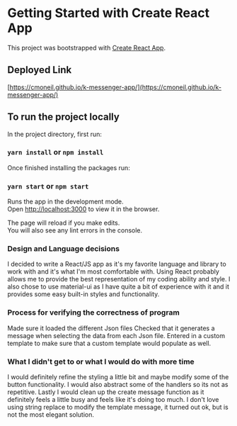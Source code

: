 # Getting Started with Create React App

This project was bootstrapped with [Create React App](https://github.com/facebook/create-react-app).

## Deployed Link

[https://cmoneil.github.io/k-messenger-app/](https://cmoneil.github.io/k-messenger-app/)

## To run the project locally

In the project directory, first run:

### `yarn install` or `npm install`

Once finished installing the packages run:

### `yarn start` or `npm start`

Runs the app in the development mode.\
Open [http://localhost:3000](http://localhost:3000) to view it in the browser.

The page will reload if you make edits.\
You will also see any lint errors in the console.

### Design and Language decisions

I decided to write a React/JS app as it's my favorite language and library to work with and it's what I'm most comfortable with. Using React probably allows me to provide the best  representation of my coding ability and style. I also chose to use material-ui as I have quite a bit of experience with it and it provides some easy built-in styles and functionality.

### Process for verifying the correctness of program
Made sure it loaded the different Json files
Checked that it generates a message when selecting the data from each Json file.
Entered in a custom template to make sure that a custom template would populate as well.

### What I didn't get to or what I would do with more time
I would definitely refine the styling a little bit and maybe modify some of the button functionality. I would also abstract some of the handlers so its not as repetitive. Lastly I would clean up the create message function as it definitely feels a little busy and feels like it's doing too much. I don't love using string replace to modify the template message, it turned out ok, but is not the most elegant solution.


